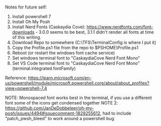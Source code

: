 Notes for future self:

1. Install powershell 7
2. Install Oh My Posh
3. Install Nerd Fonts (Caskaydia Cove): https://www.nerdfonts.com/font-downloads - 3.0.0 seems to be best, 3.1.1 didn't render all fonts at time of this writing.
4. Download Repo to somewhere (C:\TFS\TerminalConfig is where I put it)
5. Copy the Profile.ps1 file from the repo to $PSHOME\Profile.ps1 
6. Reboot (or restart the windows font cache service)
7. Set windows terminal font to "CaskaydiaCove Nerd Font Mono"
8. Set VS Code terminal font to "CaskaydiaCove Nerd Font Mono" (terminal.integrated.fontFamily)

Reference:
https://learn.microsoft.com/en-us/powershell/module/microsoft.powershell.core/about/about_profiles?view=powershell-7.4

NOTE: Monospaced font works best in the terminal, if you use a different font some of the icons get condensed together
NOTE 2: https://github.com/JanDeDobbeleer/oh-my-posh/issues/4494#issuecomment-1829255612, had to include "patch_pwsh_bleed" to work around a powershell bug